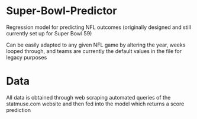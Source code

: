 # Super-Bowl-Predictor
Regression model for predicting NFL outcomes (originally designed and still currently set up for Super Bowl 59)

Can be easily adapted to any given NFL game by altering the year, weeks looped through, and teams are currently 
the default values in the file for legacy purposes

# Data
All data is obtained through web scraping automated queries of the statmuse.com website and then fed into the model
which returns a score prediction
